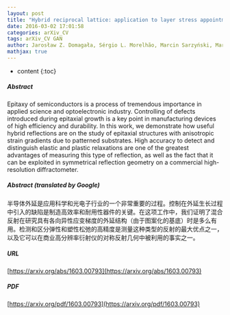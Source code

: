```yaml
---
layout: post
title: "Hybrid reciprocal lattice: application to layer stress appointment in GaAlN/GaN systems with patterned substrates"
date: 2016-03-02 17:01:58
categories: arXiv_CV
tags: arXiv_CV GAN
author: Jarosław Z. Domagała, Sérgio L. Morelhão, Marcin Sarzyński, Marcin Maździarz, Paweł Dłużewski, Michał Leszczyński
mathjax: true
---
```


* content
{:toc}

##### Abstract
Epitaxy of semiconductors is a process of tremendous importance in applied science and optoelectronic industry. Controlling of defects introduced during epitaxial growth is a key point in manufacturing devices of high efficiency and durability. In this work, we demonstrate how useful hybrid reflections are on the study of epitaxial structures with anisotropic strain gradients due to patterned substrates. High accuracy to detect and distinguish elastic and plastic relaxations are one of the greatest advantages of measuring this type of reflection, as well as the fact that it can be exploited in symmetrical reflection geometry on a commercial high-resolution diffractometer.

##### Abstract (translated by Google)
半导体外延是应用科学和光电子行业的一个非常重要的过程。控制在外延生长过程中引入的缺陷是制造高效率和耐用性器件的关键。在这项工作中，我们证明了混合反射在研究具有各向异性应变梯度的外延结构（由于图案化的基底）时是多么有用。检测和区分弹性和塑性松弛的高精度是测量这种类型的反射的最大优点之一，以及它可以在商业高分辨率衍射仪的对称反射几何中被利用的事实之一。

##### URL
[https://arxiv.org/abs/1603.00793](https://arxiv.org/abs/1603.00793)

##### PDF
[https://arxiv.org/pdf/1603.00793](https://arxiv.org/pdf/1603.00793)

